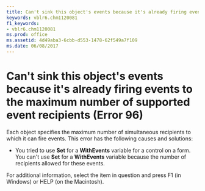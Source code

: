 ```yaml
---
title: Can't sink this object's events because it's already firing events to the maximum number of supported event recipients (Error 96)
keywords: vblr6.chm1120081
f1_keywords:
- vblr6.chm1120081
ms.prod: office
ms.assetid: 4d49aba3-6cbb-d553-1478-62f549a7f109
ms.date: 06/08/2017
---
```



# Can't sink this object's events because it's already firing events to the maximum number of supported event recipients (Error 96)

Each object specifies the maximum number of simultaneous recipients to which it can fire events. This error has the following causes and solutions:



- You tried to use  **Set** for a **WithEvents** variable for a control on a form. You can't use **Set** for a **WithEvents** variable because the number of recipients allowed for these events.
    

For additional information, select the item in question and press F1 (in Windows) or HELP (on the Macintosh).

